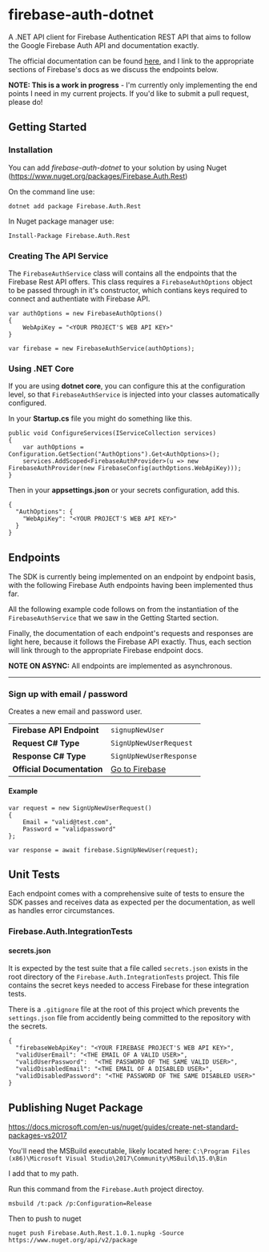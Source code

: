 # firebase-auth-dotnet
A .NET API client for Firebase Authentication REST API that aims to follow the Google Firebase Auth API and documentation exactly.

The official documentation can be found [here](https://firebase.google.com/docs/reference/rest/auth/), and I link to the appropriate sections of Firebase's docs as we discuss the endpoints below.

**NOTE: This is a work in progress** - I'm currently only implementing the end points I need in my current projects. If you'd like to submit a pull request, please do!

## Getting Started

### Installation
You can add *firebase-auth-dotnet* to your solution by using Nuget (https://www.nuget.org/packages/Firebase.Auth.Rest)

On the command line use:
~~~~
dotnet add package Firebase.Auth.Rest
~~~~

In Nuget package manager use:
~~~~
Install-Package Firebase.Auth.Rest
~~~~

### Creating The API Service
The `FirebaseAuthService` class will contains all the endpoints that the Firebase Rest API offers. This class requires a `FirebaseAuthOptions` object to be passed through in it's constructor, which contians keys required to connect and authentiate with Firebase API.

~~~~
var authOptions = new FirebaseAuthOptions()
{
    WebApiKey = "<YOUR PROJECT'S WEB API KEY>"
}

var firebase = new FirebaseAuthService(authOptions);
~~~~

### Using .NET Core
If you are using **dotnet core**, you can configure this at the configuration level, so that `FirebaseAuthService` is injected into your classes automatically configured.

In your **Startup.cs** file you might do something like this.
~~~~
public void ConfigureServices(IServiceCollection services)
{
    var authOptions = Configuration.GetSection("AuthOptions").Get<AuthOptions>();
    services.AddScoped<FirebaseAuthProvider>(u => new FirebaseAuthProvider(new FirebaseConfig(authOptions.WebApiKey)));
}
~~~~
Then in your **appsettings.json** or your secrets configuration, add this.
~~~~
{
  "AuthOptions": {
    "WebApiKey": "<YOUR PROJECT'S WEB API KEY>"
  }
}
~~~~


## Endpoints
The SDK is currently being implemented on an endpoint by endpoint basis, with the following Firebase Auth endpoints having been implemented thus far.

All the following example code follows on from the instantiation of the `FirebaseAuthService` that we saw in the Getting Started section.

Finally, the documentation of each endpoint's requests and responses are light here, because it follows the Firebase API exactly. Thus, each section will link through to the appropriate Firebase endpoint docs.


**NOTE ON ASYNC:** All endpoints are implemented as asynchronous.
***
### Sign up with email / password
Creates a new email and password user.

|||
|-----|-----|
| **Firebase API Endpoint** | `signupNewUser` |
| **Request C# Type** | `SignUpNewUserRequest` |
| **Response C# Type**| `SignUpNewUserResponse` |
| **Official Documentation** | [Go to Firebase](https://firebase.google.com/docs/reference/rest/auth/#section-create-email-password) |

#### Example
~~~~
var request = new SignUpNewUserRequest()
{
    Email = "valid@test.com",
    Password = "validpassword"
};

var response = await firebase.SignUpNewUser(request);
~~~~

## Unit Tests
Each endpoint comes with a comprehensive suite of tests to ensure the SDK passes and receives data as expected per the documentation, as well as handles error circumstances.
### Firebase.Auth.IntegrationTests

#### secrets.json
It is expected by the test suite that a file called `secrets.json` exists in the root directory of the `Firebase.Auth.IntegrationTests` project. This file contains the secret keys needed to access Firebase for these integration tests.

There is a `.gitignore` file at the root of this project which prevents the `settings.json` file from accidently being committed to the repository with the secrets.
~~~~
{
  "firebaseWebApiKey": "<YOUR FIREBASE PROJECT'S WEB API KEY>",
  "validUserEmail": "<THE EMAIL OF A VALID USER>",
  "validUserPassword":  "<THE PASSWORD OF THE SAME VALID USER>",
  "validDisabledEmail": "<THE EMAIL OF A DISABLED USER>",
  "validDisabledPassword": "<THE PASSWORD OF THE SAME DISABLED USER>"
}
~~~~
## Publishing Nuget Package
https://docs.microsoft.com/en-us/nuget/guides/create-net-standard-packages-vs2017

You'll need the MSBuild executable, likely located here:
`C:\Program Files (x86)\Microsoft Visual Studio\2017\Community\MSBuild\15.0\Bin`

I add that to my path.

Run this command from the `Firebase.Auth` project directoy.
~~~~
msbuild /t:pack /p:Configuration=Release
~~~~

Then to push to nuget
~~~~
nuget push Firebase.Auth.Rest.1.0.1.nupkg -Source https://www.nuget.org/api/v2/package
~~~~
